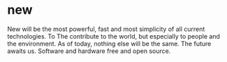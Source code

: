# new
New will be the most powerful, fast and most simplicity of all current technologies. To The contribute to the world, but especially to people and the environment. As of today, nothing else will be the same. The future awaits us. Software and hardware free and open source.
